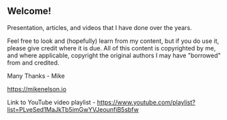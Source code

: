 <h2>Welcome!</h2>
Presentation, articles, and videos that I have done over the years.<br>

Feel free to look and (hopefully) learn from my content, but if you do use it, please give credit where it is due.
All of this content is copyrighted by me, and where applicable, copyright the original authors I may have "borrowed" from and credited.

Many Thanks - Mike

https://mikenelson.io


Link to YouTube video playlist - https://www.youtube.com/playlist?list=PLveSed1MaJkTb5imGwYVJeounfiB5sbfw 

<!-- START doctoc generated TOC please keep comment here to allow auto update -->
<!-- DON'T EDIT THIS SECTION, INSTEAD RE-RUN doctoc TO UPDATE -->



<!-- END doctoc generated TOC please keep comment here to allow auto update -->
